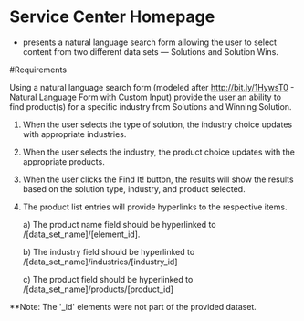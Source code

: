 # Service Center Homepage
 - presents a natural language search form allowing the user to select content from two different data sets — Solutions and Solution Wins.
 
#Requirements
 
Using a natural language search form (modeled after http://bit.ly/1HywsT0 - Natural Language Form with Custom Input) provide the user an ability to find product(s) for a specific industry from Solutions and Winning Solution.

1) When the user selects the type of solution, the industry choice updates with appropriate industries.

2) When the user selects the industry, the product choice updates with the appropriate products.

3) When the user clicks the Find It! button, the results will show the results based on the solution type, industry, and product selected.

4) The product list entries will provide hyperlinks to the respective items.

   a) The product name field should be hyperlinked to /[data_set_name]/[element_id]. 
   
   b) The industry field should be hyperlinked to /[data_set_name]/industries/[industry_id] 
   
   c) The product field should be hyperlinked to /[data_set_name]/products/[product_id] 
 
 **Note: The '_id' elements were not part of the provided dataset.
